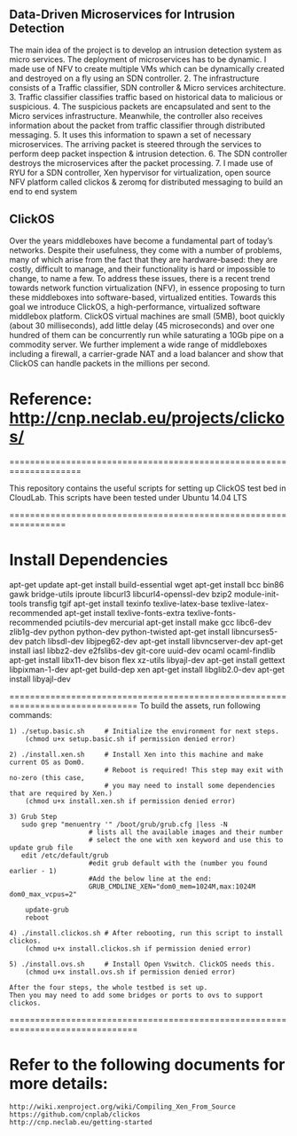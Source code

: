 ## Data-Driven Microservices for Intrusion Detection

The main idea of the project is to develop an intrusion detection system as micro services. The deployment of microservices has to be dynamic. I made use of NFV to create multiple VMs which can be dynamically created and destroyed on a fly using an SDN controller.
2. The infrastructure consists of a Traffic classifier, SDN controller & Micro services architecture.
3. Traffic classifier classifies traffic based on historical data to malicious or suspicious.
4. The suspicious packets are encapsulated and sent to the Micro services infrastructure. Meanwhile, the controller also receives information about the packet from traffic classifier through distributed messaging.
5. It uses this information to spawn a set of necessary microservices. The arriving packet is steered through the services to perform deep packet inspection & intrusion detection.
6. The SDN controller destroys the microservices after the packet processing.
7. I made use of RYU for a SDN controller, Xen hypervisor for virtualization, open source NFV platform called clickos & zeromq for distributed messaging to build an end to end system

## ClickOS
Over the years middleboxes have become a fundamental part of today’s networks. Despite their usefulness, 
they come with a number of problems, many of which arise from the fact that they are hardware-based: they are costly,
difficult to manage, and their functionality is hard or impossible to change, to name a few. To address these issues,
there is a recent trend towards network function virtualization (NFV), in essence proposing to turn these middleboxes into software-based,
virtualized entities. Towards this goal we introduce ClickOS, a high-performance, virtualized software middlebox platform. 
ClickOS virtual machines are small (5MB), boot quickly (about 30 milliseconds), add little delay (45 microseconds) and over one hundred of them can be concurrently run while saturating a 10Gb pipe on a commodity server.
We further implement a wide range of middleboxes including a firewall, a carrier-grade NAT and a load balancer and show that ClickOS can handle packets in the millions per second.

# Reference: http://cnp.neclab.eu/projects/clickos/
====================================================================

This repository contains the useful scripts for setting up ClickOS test bed in CloudLab. 
This scripts have been tested under Ubuntu 14.04 LTS

=================================================================
# Install Dependencies
apt-get update
apt-get install build-essential wget
apt-get install bcc bin86 gawk bridge-utils iproute libcurl3 libcurl4-openssl-dev bzip2 module-init-tools transfig tgif 
apt-get install texinfo texlive-latex-base texlive-latex-recommended 
apt-get install texlive-fonts-extra texlive-fonts-recommended pciutils-dev mercurial
apt-get install make gcc libc6-dev zlib1g-dev python python-dev python-twisted 
apt-get install libncurses5-dev patch libsdl-dev libjpeg62-dev
apt-get install libvncserver-dev
apt-get install iasl libbz2-dev e2fslibs-dev git-core uuid-dev ocaml ocaml-findlib 
apt-get install libx11-dev bison flex xz-utils libyajl-dev
apt-get install gettext libpixman-1-dev
apt-get build-dep xen
apt-get install libglib2.0-dev 
apt-get install libyajl-dev 

===============================================================================
To build the assets, run following commands: 
   
    1) ./setup.basic.sh     # Initialize the environment for next steps.
        (chmod u+x setup.basic.sh if permission denied error)
    
    2) ./install.xen.sh     # Install Xen into this machine and make current OS as Dom0. 
                            # Reboot is required! This step may exit with no-zero (this case,
                            # you may need to install some dependencies that are required by Xen.)
        (chmod u+x install.xen.sh if permission denied error)
        
    3) Grub Step
       sudo grep "menuentry '" /boot/grub/grub.cfg |less -N 
                        # lists all the available images and their number
                        # select the one with xen keyword and use this to update grub file
       edit /etc/default/grub
                        #edit grub default with the (number you found earlier - 1)
                        #Add the below line at the end:
                        GRUB_CMDLINE_XEN="dom0_mem=1024M,max:1024M dom0_max_vcpus=2"

        update-grub
        reboot
       
    4) ./install.clickos.sh # After rebooting, run this script to install clickos. 
        (chmod u+x install.clickos.sh if permission denied error)

    5) ./install.ovs.sh     # Install Open Vswitch. ClickOS needs this. 
        (chmod u+x install.ovs.sh if permission denied error)

    After the four steps, the whole testbed is set up. 
    Then you may need to add some bridges or ports to ovs to support clickos.  
    
===============================================================================
# Refer to the following documents for more details: 
    http://wiki.xenproject.org/wiki/Compiling_Xen_From_Source
    https://github.com/cnplab/clickos 
    http://cnp.neclab.eu/getting-started
